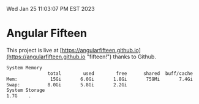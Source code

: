 Wed Jan 25 11:03:07 PM EST 2023

# Angular Fifteen


This project is live at [https://angularfifteen.github.io](https://angularfifteen.github.io "fifteen!") thanks to Github.

```bash
System Memory
               total        used        free      shared  buff/cache   available
Mem:            15Gi       6.0Gi       1.8Gi       759Mi       7.4Gi       8.0Gi
Swap:          8.0Gi       5.8Gi       2.2Gi
System Storage
1.7G	.
```
```bash
